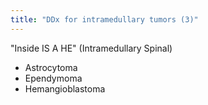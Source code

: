 ```yaml
---
title: "DDx for intramedullary tumors (3)"
---
```

&quot;Inside IS A HE&quot; (Intramedullary Spinal)

- Astrocytoma
- Ependymoma
- Hemangioblastoma

